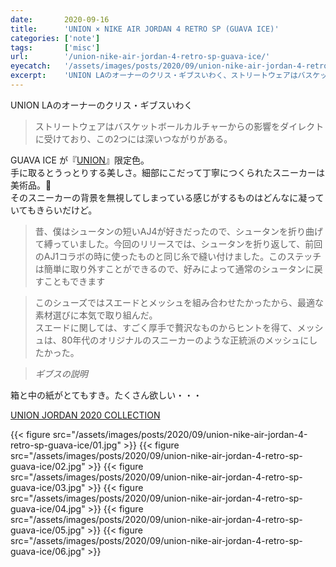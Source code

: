 ```yaml
---
date:       2020-09-16
title:      'UNION × NIKE AIR JORDAN 4 RETRO SP (GUAVA ICE)'
categories: ['note']
tags:       ['misc']
url:        '/union-nike-air-jordan-4-retro-sp-guava-ice/'
eyecatch:   '/assets/images/posts/2020/09/union-nike-air-jordan-4-retro-sp-guava-ice/eyecatch.jpg'
excerpt:    'UNION LAのオーナーのクリス・ギブスいわく、ストリートウェアはバスケットボールカルチャーからの影響をダイレクトに受けており、この2つには深いつながりがある。'
---
```


UNION LAのオーナーのクリス・ギブスいわく

> ストリートウェアはバスケットボールカルチャーからの影響をダイレクトに受けており、この2つには深いつながりがある。

GUAVA ICE が『[UNION](https://www.uniontokyo.jp/)』限定色。  
手に取るとうっとりする美しさ。細部にこだって丁寧につくられたスニーカーは美術品。  
そのスニーカーの背景を無視してしまっている感じがするものはどんなに凝っていてもきらいだけど。

>昔、僕はシュータンの短いAJ4が好きだったので、シュータンを折り曲げて縛っていました。今回のリリースでは、シュータンを折り返して、前回のAJ1コラボの時に使ったものと同じ糸で縫い付けました。このステッチは簡単に取り外すことができるので、好みによって通常のシュータンに戻すこともできます

> このシューズではスエードとメッシュを組み合わせたかったから、最適な素材選びに本気で取り組んだ。  
> スエードに関しては、すごく厚手で贅沢なものからヒントを得て、メッシュは、80年代のオリジナルのスニーカーのような正統派のメッシュにしたかった。

> <cite>ギブスの説明</cite>

箱と中の紙がとてもすき。たくさん欲しい・・・

[UNION JORDAN 2020 COLLECTION](https://www.unionjordan.jp/)

{{< figure src="/assets/images/posts/2020/09/union-nike-air-jordan-4-retro-sp-guava-ice/01.jpg" >}}
{{< figure src="/assets/images/posts/2020/09/union-nike-air-jordan-4-retro-sp-guava-ice/02.jpg" >}}
{{< figure src="/assets/images/posts/2020/09/union-nike-air-jordan-4-retro-sp-guava-ice/03.jpg" >}}
{{< figure src="/assets/images/posts/2020/09/union-nike-air-jordan-4-retro-sp-guava-ice/04.jpg" >}}
{{< figure src="/assets/images/posts/2020/09/union-nike-air-jordan-4-retro-sp-guava-ice/05.jpg" >}}
{{< figure src="/assets/images/posts/2020/09/union-nike-air-jordan-4-retro-sp-guava-ice/06.jpg" >}}
